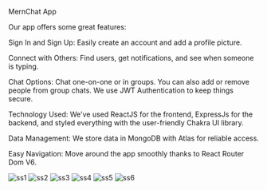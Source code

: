 MernChat App

Our app offers some great features:

Sign In and Sign Up: Easily create an account and add a profile picture.

Connect with Others: Find users, get notifications, and see when someone is typing.

Chat Options: Chat one-on-one or in groups. You can also add or remove people from group chats. We use JWT Authentication to keep things secure.

Technology Used: We've used ReactJS for the frontend, ExpressJs for the backend, and styled everything with the user-friendly Chakra UI library.

Data Management: We store data in MongoDB with Atlas for reliable access.

Easy Navigation: Move around the app smoothly thanks to React Router Dom V6.


![ss1](https://github.com/RohitGupta1235/ChatApp/assets/94480941/4a8f09e1-7cb9-433a-859c-10294bc0aed7)
![ss2](https://github.com/RohitGupta1235/ChatApp/assets/94480941/cd7ba518-5c84-47ab-8322-0a7ec40923d5)
![ss3](https://github.com/RohitGupta1235/ChatApp/assets/94480941/1f22dbf1-5917-4142-95e8-11bb22d06d04)
![ss4](https://github.com/RohitGupta1235/ChatApp/assets/94480941/c95dcd24-6a28-466e-875c-edfd73c824b0)
![ss5](https://github.com/RohitGupta1235/ChatApp/assets/94480941/8a21a831-c637-4f93-9813-5762ca2f508c)
![ss6](https://github.com/RohitGupta1235/ChatApp/assets/94480941/9be31498-a885-45dd-98e7-f69000118433)

